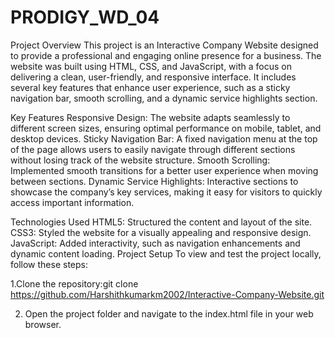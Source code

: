 # PRODIGY_WD_04
Project Overview
This project is an Interactive Company Website designed to provide a professional and engaging online presence for a business. The website was built using HTML, CSS, and JavaScript, with a focus on delivering a clean, user-friendly, and responsive interface. It includes several key features that enhance user experience, such as a sticky navigation bar, smooth scrolling, and a dynamic service highlights section.

Key Features
Responsive Design: The website adapts seamlessly to different screen sizes, ensuring optimal performance on mobile, tablet, and desktop devices.
Sticky Navigation Bar: A fixed navigation menu at the top of the page allows users to easily navigate through different sections without losing track of the website structure.
Smooth Scrolling: Implemented smooth transitions for a better user experience when moving between sections.
Dynamic Service Highlights: Interactive sections to showcase the company’s key services, making it easy for visitors to quickly access important information.

Technologies Used
HTML5: Structured the content and layout of the site.
CSS3: Styled the website for a visually appealing and responsive design.
JavaScript: Added interactivity, such as navigation enhancements and dynamic content loading.
Project Setup
To view and test the project locally, follow these steps:

1.Clone the repository:git clone https://github.com/Harshithkumarkm2002/Interactive-Company-Website.git

2. Open the project folder and navigate to the index.html file in your web browser.



